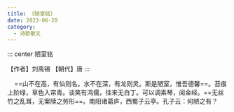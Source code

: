 ```yaml
---
title: 《陋室铭》
date: 2023-06-20
category:
  - 诗歌散文
---
```


<!-- more -->


::: center
陋室铭

【作者】刘禹锡  【朝代】唐
:::


&nbsp;&nbsp;&nbsp;&nbsp;==山不在高，有仙则名。水不在深，有龙则灵。斯是陋室，惟吾德馨==。苔痕上阶绿，草色入帘青。谈笑有鸿儒，往来无白丁。可以调素琴，阅金经。==无丝竹之乱耳，无案牍之劳形==。南阳诸葛庐，西蜀子云亭。孔子云：何陋之有？



